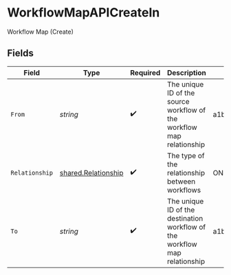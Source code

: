 # WorkflowMapAPICreateIn

Workflow Map (Create)


## Fields

| Field                                                                      | Type                                                                       | Required                                                                   | Description                                                                | Example                                                                    |
| -------------------------------------------------------------------------- | -------------------------------------------------------------------------- | -------------------------------------------------------------------------- | -------------------------------------------------------------------------- | -------------------------------------------------------------------------- |
| `From`                                                                     | *string*                                                                   | :heavy_check_mark:                                                         | The unique ID of the source workflow of the workflow map relationship      | a1b2c3d4                                                                   |
| `Relationship`                                                             | [shared.Relationship](../../models/shared/relationship.md)                 | :heavy_check_mark:                                                         | The type of the relationship between workflows                             | ONE_TO_MANY                                                                |
| `To`                                                                       | *string*                                                                   | :heavy_check_mark:                                                         | The unique ID of the destination workflow of the workflow map relationship | a1b2c3d4                                                                   |